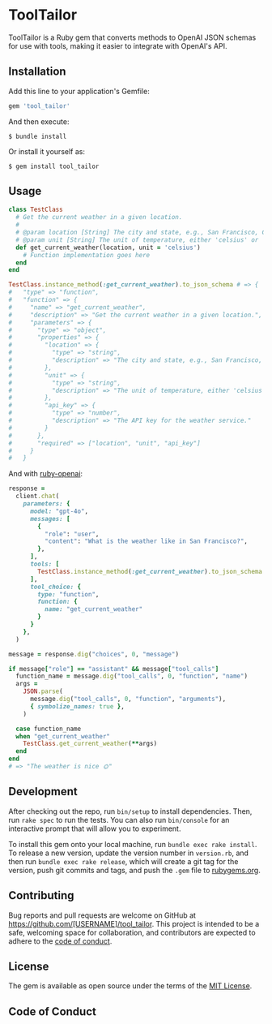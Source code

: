 # ToolTailor

ToolTailor is a Ruby gem that converts methods to OpenAI JSON schemas for use with tools, making it easier to integrate with OpenAI's API.

## Installation

Add this line to your application's Gemfile:

```ruby
gem 'tool_tailor'
```

And then execute:

    $ bundle install

Or install it yourself as:

    $ gem install tool_tailor

## Usage

```rb
class TestClass
  # Get the current weather in a given location.
  #
  # @param location [String] The city and state, e.g., San Francisco, CA.
  # @param unit [String] The unit of temperature, either 'celsius' or 'fahrenheit'.
  def get_current_weather(location, unit = 'celsius')
    # Function implementation goes here
  end
end

TestClass.instance_method(:get_current_weather).to_json_schema # => {
#   "type" => "function",
#   "function" => {
#     "name" => "get_current_weather",
#     "description" => "Get the current weather in a given location.",
#     "parameters" => {
#       "type" => "object",
#       "properties" => {
#         "location" => {
#           "type" => "string",
#           "description" => "The city and state, e.g., San Francisco, CA."
#         },
#         "unit" => {
#           "type" => "string",
#           "description" => "The unit of temperature, either 'celsius' or 'fahrenheit'."
#         },
#         "api_key" => {
#           "type" => "number",
#           "description" => "The API key for the weather service."
#         }
#       },
#       "required" => ["location", "unit", "api_key"]
#     }
#   }
```

And with [ruby-openai](https://github.com/alexrudall/ruby-openai):

```rb
response =
  client.chat(
    parameters: {
      model: "gpt-4o",
      messages: [
        {
          "role": "user",
          "content": "What is the weather like in San Francisco?",
        },
      ],
      tools: [
        TestClass.instance_method(:get_current_weather).to_json_schema
      ],
      tool_choice: {
        type: "function",
        function: {
          name: "get_current_weather"
        }
      }
    },
  )

message = response.dig("choices", 0, "message")

if message["role"] == "assistant" && message["tool_calls"]
  function_name = message.dig("tool_calls", 0, "function", "name")
  args =
    JSON.parse(
      message.dig("tool_calls", 0, "function", "arguments"),
      { symbolize_names: true },
    )

  case function_name
  when "get_current_weather"
    TestClass.get_current_weather(**args)
  end
end
# => "The weather is nice 🌞"
```

## Development

After checking out the repo, run `bin/setup` to install dependencies. Then, run `rake spec` to run the tests. You can also run `bin/console` for an interactive prompt that will allow you to experiment.

To install this gem onto your local machine, run `bundle exec rake install`. To release a new version, update the version number in `version.rb`, and then run `bundle exec rake release`, which will create a git tag for the version, push git commits and tags, and push the `.gem` file to [rubygems.org](https://rubygems.org).

## Contributing

Bug reports and pull requests are welcome on GitHub at https://github.com/[USERNAME]/tool_tailor. This project is intended to be a safe, welcoming space for collaboration, and contributors are expected to adhere to the [code of conduct](https://github.com/[USERNAME]/tool_tailor/blob/master/CODE_OF_CONDUCT.md).

## License

The gem is available as open source under the terms of the [MIT License](https://opensource.org/licenses/MIT).

## Code of Conduct
